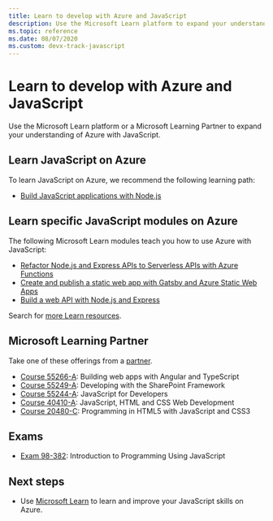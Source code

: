 ```yaml
---
title: Learn to develop with Azure and JavaScript 
description: Use the Microsoft Learn platform to expand your understanding of Azure with JavaScript
ms.topic: reference
ms.date: 08/07/2020 
ms.custom: devx-track-javascript
---
```


# Learn to develop with Azure and JavaScript 

Use the Microsoft Learn platform or a Microsoft Learning Partner to expand your understanding of Azure with JavaScript.

## Learn JavaScript on Azure

To learn JavaScript on Azure, we recommend the following learning path:

* [Build JavaScript applications with Node.js](https://docs.microsoft.com/learn/paths/build-javascript-applications-nodejs/)

## Learn specific JavaScript modules on Azure

The following Microsoft Learn modules teach you how to use Azure with JavaScript:

* [Refactor Node.js and Express APIs to Serverless APIs with Azure Functions](https://docs.microsoft.com/learn/modules/shift-nodejs-express-apis-serverless/)
* [Create and publish a static web app with Gatsby and Azure Static Web Apps](https://docs.microsoft.com/learn/modules/create-deploy-static-webapp-gatsby-app-service/)
* [Build a web API with Node.js and Express](https://docs.microsoft.com/learn/modules/build-web-api-nodejs-express/) 

Search for [more Learn resources](https://docs.microsoft.com/search/?category=Learn&terms=JavaScript).


## Microsoft Learning Partner

Take one of these offerings from a [partner](https://docs.microsoft.com/learn/certifications/partners).

* [Course 55266-A](https://docs.microsoft.com/learn/certifications/courses/55266): Building web apps with Angular and TypeScript
* [Course 55249-A](https://docs.microsoft.com/learn/certifications/courses/55249): Developing with the SharePoint Framework
* [Course 55244-A](https://docs.microsoft.com/learn/certifications/courses/55244): JavaScript for Developers
* [Course 40410-A](https://docs.microsoft.com/learn/certifications/courses/40410): JavaScript, HTML and CSS Web Development
* [Course 20480-C](https://docs.microsoft.com/learn/certifications/courses/20480): Programming in HTML5 with JavaScript and CSS3

## Exams

* [Exam 98-382](https://docs.microsoft.com/learn/certifications/exams/98-382): Introduction to Programming Using JavaScript

## Next steps

* Use [Microsoft Learn](https://docs.microsoft.com/learn/) to learn and improve your JavaScript skills on Azure. 
